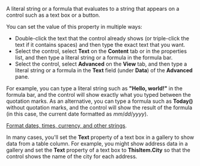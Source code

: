 A literal string or a formula that evaluates to a string that appears on a control such as a text box or a button.

You can set the value of this property in multiple ways:

- Double-click the text that the control already shows (or triple-click the text if it contains spaces) and then type the exact text that you want.
- Select the control, select **Text** on the **Content** tab or in the properties list, and then type a literal string or a formula in the formula bar.
- Select the control, select **Advanced** on the **View** tab, and then type a literal string or a formula in the **Text** field (under **Data**) of the **Advanced** pane.

For example, you can type a literal string such as **"Hello, world!"** in the formula bar, and the control will show exactly what you typed between the quotation marks. As an alternative, you can type a formula such as **Today()** without quotation marks, and the control will show the result of the formula (in this case, the current date formatted as *mm*/*dd*/*yyyy*).

[Format dates, times, currency, and other strings](function-text.md).

In many cases, you'll set the **Text** property of a text box in a gallery to show data from a table column. For example, you might show address data in a gallery and set the **Text** property of a text box to **ThisItem.City** so that the control shows the name of the city for each address.
